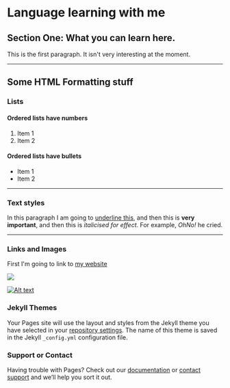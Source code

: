 <h1>Language learning with me</h1>
<h2>Section One: What you can learn here.</h2>
<p>This is the first paragraph. It isn't very interesting at the moment.</p>

<hr>
<h2>Some HTML Formatting stuff</h2>
<h3>Lists</h3>
<h4>Ordered lists have numbers</h4>
<ol>
  <li>Item 1</li>
  <li>Item 2</li>
  </ol>
  
  <h4>Ordered lists have bullets</h4>
<ul>
  <li>Item 1</li>
  <li>Item 2</li>
  </ul>
  
  <hr>
  
  <h3>Text styles</h3>
  <p>In this paragraph I am going to <u>underline this</u>, and then this is <strong>very important</strong>, and then this is <em>italicised for effect</em>. For example, <em>OhNo!</em> he cried. </p>
   
  <hr>
 <h3>Links and Images</h3>
 <p>First I'm going to link to <a href="http://language-centre.sllf.qmul.ac.uk/language-centre/people/academic/barge.html">my website</a></p>
 
 <img src="https://upload.wikimedia.org/wikipedia/commons/c/ce/Robin%2C_Leighton_Moss_January_2009.jpg" />
  
  

[![Alt text](https://img.youtube.com/vi/VID/0.jpg)](https://www.youtube.com/watch?v=3aZHqfGEUPg)




### Jekyll Themes

Your Pages site will use the layout and styles from the Jekyll theme you have selected in your [repository settings](https://github.com/vinc3108/SML-209-Week-3/settings). The name of this theme is saved in the Jekyll `_config.yml` configuration file.

### Support or Contact

Having trouble with Pages? Check out our [documentation](https://help.github.com/categories/github-pages-basics/) or [contact support](https://github.com/contact) and we’ll help you sort it out.
